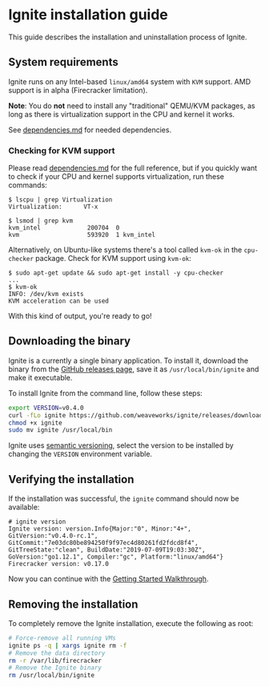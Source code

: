 # Ignite installation guide

This guide describes the installation and uninstallation process of Ignite.

## System requirements

Ignite runs on any Intel-based `linux/amd64` system with `KVM` support.
AMD support is in alpha (Firecracker limitation).

**Note**: You do **not** need to install any "traditional" QEMU/KVM packages, as long as
there is virtualization support in the CPU and kernel it works. 

See [dependencies.md](dependencies.md) for needed dependencies.

### Checking for KVM support

Please read [dependencies.md](dependencies.md) for the full reference, but if you quickly want
to check if your CPU and kernel supports virtualization, run these commands:

```console
$ lscpu | grep Virtualization
Virtualization:      VT-x

$ lsmod | grep kvm
kvm_intel             200704  0
kvm                   593920  1 kvm_intel
```

Alternatively, on Ubuntu-like systems there's a tool called `kvm-ok` in the `cpu-checker` package.
Check for KVM support using `kvm-ok`:

```console
$ sudo apt-get update && sudo apt-get install -y cpu-checker
...
$ kvm-ok
INFO: /dev/kvm exists
KVM acceleration can be used
```

With this kind of output, you're ready to go!

## Downloading the binary

Ignite is a currently a single binary application. To install it,
download the binary from the [GitHub releases page](https://github.com/weaveworks/ignite/releases),
save it as `/usr/local/bin/ignite` and make it executable.

To install Ignite from the command line, follow these steps:

```bash
export VERSION=v0.4.0
curl -fLo ignite https://github.com/weaveworks/ignite/releases/download/${VERSION}/ignite
chmod +x ignite
sudo mv ignite /usr/local/bin
```

Ignite uses [semantic versioning](https://semver.org), select the version to be installed
by changing the `VERSION` environment variable.

## Verifying the installation

If the installation was successful, the `ignite` command should now be available:

```
# ignite version
Ignite version: version.Info{Major:"0", Minor:"4+", GitVersion:"v0.4.0-rc.1", GitCommit:"7e03dc80be894250f9f97ec4d80261fd2fdcd8f4", GitTreeState:"clean", BuildDate:"2019-07-09T19:03:30Z", GoVersion:"go1.12.1", Compiler:"gc", Platform:"linux/amd64"}
Firecracker version: v0.17.0
```

Now you can continue with the [Getting Started Walkthrough](usage.md).

## Removing the installation

To completely remove the Ignite installation, execute the following as root:

```bash
# Force-remove all running VMs
ignite ps -q | xargs ignite rm -f
# Remove the data directory
rm -r /var/lib/firecracker
# Remove the Ignite binary
rm /usr/local/bin/ignite
```
